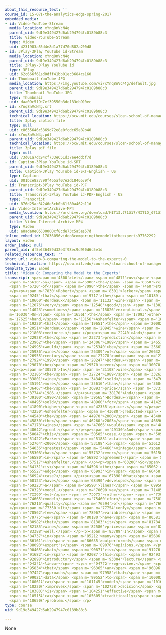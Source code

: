 ```yaml
---
about_this_resource_text: ''
course_id: 15-071-the-analytics-edge-spring-2017
embedded_media:
- id: Video-YouTube-Stream
  media_location: xYnq8nVcN4g
  parent_uid: 9d19e349427d6ab2947947c0189b88c3
  title: Video-YouTube-Stream
  type: Video
  uid: 4231983a56d4e8d1a77d70d882a200d8
- id: 3Play-3Play YouTube id-Stream
  media_location: xYnq8nVcN4g
  parent_uid: 9d19e349427d6ab2947947c0189b88c3
  title: 3Play-3Play YouTube id
  type: 3Play
  uid: 62c666f61ad0dff41bb01ec3684ca160
- id: Thumbnail-YouTube-JPG
  media_location: https://img.youtube.com/vi/xYnq8nVcN4g/default.jpg
  parent_uid: 9d19e349427d6ab2947947c0189b88c3
  title: Thumbnail-YouTube-JPG
  type: Thumbnail
  uid: daa09c519d7ef39550b3de183eb920ec
- id: xYnq8nVcN4g.srt
  parent_uid: 9d19e349427d6ab2947947c0189b88c3
  technical_location: https://ocw.mit.edu/courses/sloan-school-of-management/15-071-the-analytics-edge-spring-2017/linear-regression/the-statistical-sommelier-an-introduction-to-linear-regression/video-8-comparing-the-model-to-the-experts/video-8-comparing-the-model-to-the-experts-0/xYnq8nVcN4g.srt
  title: 3play caption file
  type: null
  uid: c8635646c5869d72e8e0fcdc65e89b40
- id: xYnq8nVcN4g.pdf
  parent_uid: 9d19e349427d6ab2947947c0189b88c3
  technical_location: https://ocw.mit.edu/courses/sloan-school-of-management/15-071-the-analytics-edge-spring-2017/linear-regression/the-statistical-sommelier-an-introduction-to-linear-regression/video-8-comparing-the-model-to-the-experts/video-8-comparing-the-model-to-the-experts-0/xYnq8nVcN4g.pdf
  title: 3play pdf file
  type: null
  uid: 73d01a7dc94cf733e651d37ee4ddcf7d
- id: Caption-3Play YouTube id-SRT
  parent_uid: 9d19e349427d6ab2947947c0189b88c3
  title: Caption-3Play YouTube id-SRT-English - US
  type: Caption
  uid: 001bce827590f465af07e2d1846559f4
- id: Transcript-3Play YouTube id-PDF
  parent_uid: 9d19e349427d6ab2947947c0189b88c3
  title: Transcript-3Play YouTube id-PDF-English - US
  type: Transcript
  uid: 876d25ac34246e3cb0b61f80a462b11d
- id: Video-InternetArchive-MP4
  media_location: https://archive.org/download/MIT15.071S17/MIT15_071S17_Session_2.2.15_300k.mp4
  parent_uid: 9d19e349427d6ab2947947c0189b88c3
  title: Video-Internet Archive-MP4
  type: Video
  uid: a8ada0e05500000cf8cde73c5a5ee57d
inline_embed_id: 17036056video8comparingthemodeltotheexperts97762292
layout: video
order_index: null
parent_uid: df5ef36459d32e3f98ec9d920d6c5e1d
related_resources_text: ''
short_url: video-8-comparing-the-model-to-the-experts-0
technical_location: https://ocw.mit.edu/courses/sloan-school-of-management/15-071-the-analytics-edge-spring-2017/linear-regression/the-statistical-sommelier-an-introduction-to-linear-regression/video-8-comparing-the-model-to-the-experts/video-8-comparing-the-model-to-the-experts-0
template_type: Embed
title: 'Video 8: Comparing the Model to the Experts'
transcript: <p><span m='4500'>Let</span> <span m='4870'>us</span> <span m='5240'>comment</span>
  <span m='5610'>on</span> <span m='5980'>the</span> <span m='6350'>results</span>
  <span m='6720'>of</span> <span m='7090'>the</span> <span m='7460'>study.</span>
  </p><p><span m='7830'>Robert</span> <span m='8301'>Parker</span> <span m='8773'>predicted</span>
  <span m='9245'>that</span> <span m='9717'>the</span> <span m='10189'>1986</span>
  <span m='10660'>Bordeaux</span> <span m='11132'>wine</span> <span m='11604'>is</span>
  <span m='12076'>very</span> <span m='12548'>good</span> <span m='13020'>to</span>
  <span m='14023'>sometimes</span> <span m='15026'>exceptional.</span> </p><p><span
  m='16030'>On</span> <span m='16561'>the</span> <span m='17093'>other</span> <span
  m='17625'>hand,</span> <span m='18156'>Ashenfelter</span> <span m='18688'>said</span>
  <span m='19220'>that</span> <span m='19651'>the</span> <span m='20082'>1986</span>
  <span m='20514'>Bordeaux</span> <span m='20945'>wine</span> <span m='21377'>is</span>
  <span m='21808'>mediocre.</span> </p><p><span m='22240'>And</span> <span m='22584'>made</span>
  <span m='22928'>the</span> <span m='23273'>prediction</span> <span m='23617'>that</span>
  <span m='23962'>the</span> <span m='24306'>1989</span> <span m='24651'>Bordeaux</span>
  <span m='24995'>would</span> <span m='25340'>be</span> <span m='25663'>the</span>
  <span m='25986'>wine</span> <span m='26309'>of</span> <span m='26632'>the</span>
  <span m='26955'>century</span> <span m='27278'>and</span> <span m='27601'>the</span>
  <span m='27924'>1990</span> <span m='28247'>Bordeaux</span> <span m='28570'>would</span>
  <span m='29070'>be</span> <span m='29570'>even</span> <span m='30070'>better.</span>
  </p><p><span m='30570'>In</span> <span m='31108'>wine</span> <span m='31647'>options,</span>
  <span m='32185'>the</span> <span m='32724'>1989</span> <span m='33262'>Bordeaux</span>
  <span m='33801'>wine</span> <span m='34340'>sold</span> <span m='34765'>for</span>
  <span m='35191'>more</span> <span m='35616'>than</span> <span m='36042'>twice</span>
  <span m='36467'>the</span> <span m='36893'>price</span> <span m='37318'>of</span>
  <span m='37744'>1986.</span> </p><p><span m='38170'>And</span> <span m='38635'>the</span>
  <span m='39100'>1990</span> <span m='39565'>Bordeaux</span> <span m='40030'>wine</span>
  <span m='40495'>sold</span> <span m='40960'>for</span> <span m='41425'>even</span>
  <span m='41890'>higher</span> <span m='42355'>prices.</span> </p><p><span m='42820'>Later,</span>
  <span m='43250'>Ashenfelter</span> <span m='43680'>predicted</span> <span m='44110'>that</span>
  <span m='44540'>the</span> <span m='44970'>2000</span> <span m='45400'>and</span>
  <span m='45830'>the</span> <span m='46260'>2003</span> <span m='46690'>Bordeaux</span>
  <span m='47178'>wines</span> <span m='47666'>would</span> <span m='48154'>be</span>
  <span m='48642'>great.</span> </p><p><span m='49130'>And</span> <span m='49588'>in</span>
  <span m='50047'>this</span> <span m='50505'>case,</span> <span m='50964'>Robert</span>
  <span m='51422'>Parker</span> <span m='51881'>stated</span> <span m='52340'>the</span>
  <span m='52764'>2000</span> <span m='53188'>is</span> <span m='53612'>the</span>
  <span m='54036'>greatest</span> <span m='54460'>vintage</span> <span m='54884'>Bordeaux</span>
  <span m='55308'>has</span> <span m='55732'>ever</span> <span m='56156'>produced,</span>
  <span m='56580'>in</span> <span m='56892'>agreement</span> <span m='57205'>with</span>
  <span m='57517'>Ashenfelter.</span> </p><p><span m='63200'>So</span> <span m='63665'>what</span>
  <span m='64131'>is</span> <span m='64596'>the</span> <span m='65062'>analytics</span>
  <span m='65527'>edge</span> <span m='65993'>in</span> <span m='66458'>this</span>
  <span m='66924'>case?</span> </p><p><span m='67390'>What</span> <span m='67756'>we</span>
  <span m='68123'>have</span> <span m='68490'>developed</span> <span m='68856'>is</span>
  <span m='69223'>a</span> <span m='69590'>linear</span> <span m='69956'>regression</span>
  <span m='70323'>model,</span> <span m='70690'>a</span> <span m='71485'>simple</span>
  <span m='72280'>but</span> <span m='73075'>rather</span> <span m='73870'>powerful</span>
  <span m='74665'>model</span> <span m='75460'>for</span> <span m='75838'>predicting</span>
  <span m='76216'>quality</span> <span m='76594'>of</span> <span m='76972'>wines.</span>
  </p><p><span m='77350'>It</span> <span m='77754'>only</span> <span m='78158'>used</span>
  <span m='78562'>few</span> <span m='78967'>variables</span> <span m='79371'>and</span>
  <span m='79775'>we</span> <span m='80180'>have</span> <span m='80581'>seen</span>
  <span m='80982'>that</span> <span m='81383'>it</span> <span m='81784'>predicted</span>
  <span m='82185'>wine</span> <span m='82586'>prices</span> <span m='82987'>quite</span>
  <span m='83388'>well.</span> </p><p><span m='83789'>In</span> <span m='84263'>fact,</span>
  <span m='84737'>in</span> <span m='85212'>many</span> <span m='85686'>cases</span>
  <span m='86161'>it</span> <span m='86635'>outperformed</span> <span m='87110'>wine</span>
  <span m='88093'>expert's</span> <span m='89076'>opinions.</span> </p><p><span m='90060'>And</span>
  <span m='90465'>what</span> <span m='90871'>is</span> <span m='91276'>impressive,</span>
  <span m='91682'>in</span> <span m='92087'>this</span> <span m='92493'>first</span>
  <span m='92898'>introductory</span> <span m='93304'>lecture</span> <span m='93710'>to</span>
  <span m='94241'>linear</span> <span m='94772'>regression,</span> <span m='95303'>is</span>
  <span m='95834'>that</span> <span m='96365'>an</span> <span m='96896'>analytics</span>
  <span m='97427'>approach</span> <span m='97958'>that</span> <span m='98490'>uses</span>
  <span m='99021'>data</span> <span m='99552'>to</span> <span m='100083'>build</span>
  <span m='100614'>a</span> <span m='101145'>model</span> <span m='101676'>that</span>
  <span m='102207'>improves</span> <span m='102738'>decision</span> <span m='103269'>making</span>
  <span m='103800'>is</span> <span m='104251'>effective</span> <span m='104702'>in</span>
  <span m='105154'>a</span> <span m='105605'>traditionally</span> <span m='106057'>qualitative</span>
  <span m='106508'>problem.</span> </p>
type: course
uid: 9d19e349427d6ab2947947c0189b88c3

---
```

None